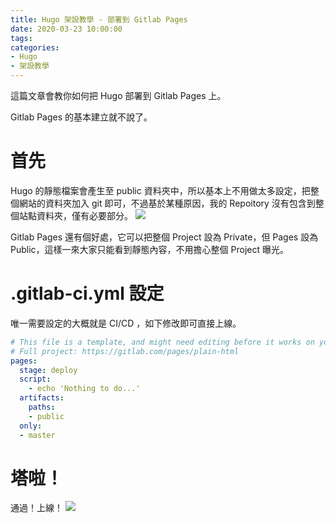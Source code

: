 ```yaml
---
title: Hugo 架設教學 - 部署到 Gitlab Pages
date: 2020-03-23 10:00:00
tags:
categories:
- Hugo
- 架設教學
---
```

這篇文章會教你如何把 Hugo 部署到 Gitlab Pages 上。
<!--more-->
Gitlab Pages 的基本建立就不說了。

# 首先
Hugo 的靜態檔案會產生至 public 資料夾中，所以基本上不用做太多設定，把整個網站的資料夾加入 git 即可，不過基於某種原因，我的 Repoitory 沒有包含到整個站點資料夾，僅有必要部分。
![](https://b80xhg.bn.files.1drv.com/y4mpZrNasWdYh4_fInzxP-LcKGyTqHkwlu3JRiz4brkz0_-F-KK3cigYle1zSAfilswFdJnQ__e_XRLngDcu6YNtzVbBypAOKWx1liflZWWl7PDkEnN0uWwwZxfu6_SqrRVHRuLUN_sxpTwRmrJ84e1XiUURZ-izt8cx01dojdoDO6FPhzYFFtFKjU0bQvstO4nL76ySUVoQiZ67zBP1gZRoQ)

Gitlab Pages 還有個好處，它可以把整個 Project 設為 Private，但 Pages 設為 Public，這樣一來大家只能看到靜態內容，不用擔心整個 Project 曝光。

# .gitlab-ci.yml 設定
唯一需要設定的大概就是 CI/CD ，如下修改即可直接上線。

```yml
# This file is a template, and might need editing before it works on your project.
# Full project: https://gitlab.com/pages/plain-html
pages:
  stage: deploy
  script:
    - echo 'Nothing to do...'
  artifacts:
    paths:
    - public
  only:
  - master
```

# 塔啦！
通過！上線！
![](https://b82wqq.bn.files.1drv.com/y4ms6t6AEF9BtQkMl1V4VsvPhoX34U3wkDnLve0dBeD0KoHo00-RnW28W1awQdCM2_k24tXUnt7M_hWepdESCoOkBWGISLDTSZWxVg8I6mc1RsBV3qnkqoGA8urZ8s_Y0WKJxEv9c6mstgs0Xn7SKaOdeRQo5Hxhs6gdjam9ZaqkOBZjIhyRE9uarkhgFIIwR4j2yS3zjpFjkfjbtJ4zX0_ig)